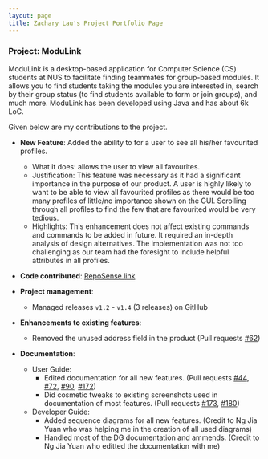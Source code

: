 ```yaml
---
layout: page
title: Zachary Lau's Project Portfolio Page
---
```


### Project: ModuLink

ModuLink is a desktop-based application for Computer Science (CS) students at NUS to facilitate finding teammates for group-based modules. It allows you to find students taking the modules you are interested in, search by their group status (to find students available to form or join groups), and much more. ModuLink has been developed using Java and has about 6k LoC.

Given below are my contributions to the project.

* **New Feature**: Added the ability to for a user to see all his/her favourited profiles.
  * What it does: allows the user to view all favourites. 
  * Justification: This feature was necessary as it had a significant importance in the purpose of our product. A user is highly likely to want to be able to view all favourited profiles as there would be too many profiles of little/no importance shown on the GUI. Scrolling through all profiles to find the few that are favourited would be very tedious.
  * Highlights: This enhancement does not affect existing commands and commands to be added in future. It required an in-depth analysis of design alternatives. The implementation was not too challenging as our team had the foresight to include helpful attributes in all profiles.

* **Code contributed**: [RepoSense link](https://nus-cs2103-ay2122s1.github.io/tp-dashboard/?search=zacharylwy&sort=groupTitle&sortWithin=title&timeframe=commit&mergegroup=&groupSelect=groupByRepos&breakdown=true&checkedFileTypes=docs~functional-code~test-code~other&since=2021-09-17)

* **Project management**:
  * Managed releases `v1.2` - `v1.4` (3 releases) on GitHub

* **Enhancements to existing features**:
  * Removed the unused address field in the product (Pull requests [\#62](https://github.com/AY2122S1-CS2103T-W12-4/tp/pull/62))

* **Documentation**:
  * User Guide:
    * Edited documentation for all new features. (Pull requests [\#44](https://github.com/AY2122S1-CS2103T-W12-4/tp/pull/44), [\#72](https://github.com/AY2122S1-CS2103T-W12-4/tp/pull/72), [\#90](https://github.com/AY2122S1-CS2103T-W12-4/tp/pull/90), [\#172](https://github.com/AY2122S1-CS2103T-W12-4/tp/pull/172))
    * Did cosmetic tweaks to existing screenshots used in documentation of most features. (Pull requests [\#173](https://github.com/AY2122S1-CS2103T-W12-4/tp/pull/173), [\#180](https://github.com/AY2122S1-CS2103T-W12-4/tp/pull/180))
  * Developer Guide:
    * Added sequence diagrams for all new features. (Credit to Ng Jia Yuan who was helping me in the creation of all used diagrams)
    * Handled most of the DG documentation and ammends. (Credit to Ng Jia Yuan who editted the documentation with me)
